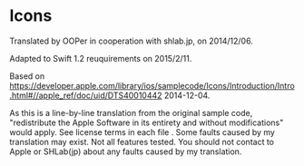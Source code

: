 # Icons

Translated by OOPer in cooperation with shlab.jp, on 2014/12/06.

Adapted to Swift 1.2 reuquirements on 2015/2/11.

Based on
<https://developer.apple.com/library/ios/samplecode/Icons/Introduction/Intro.html#//apple_ref/doc/uid/DTS40010442>
2014-12-04.

As this is a line-by-line translation from the original sample code, "redistribute the Apple Software in its entirety and without modifications" would apply. See license terms in each file .
Some faults caused by my translation may exist. Not all features tested.
You should not contact to Apple or SHLab(jp) about any faults caused by my translation.
